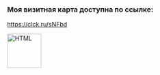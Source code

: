 ### Моя визитная карта доступна по ссылке:
https://clck.ru/sNFbd

<img align="left" alt="HTML" width="80px" src="https://github.com/mazaytsevs/business-card.github.io/blob/main/image.png" />

